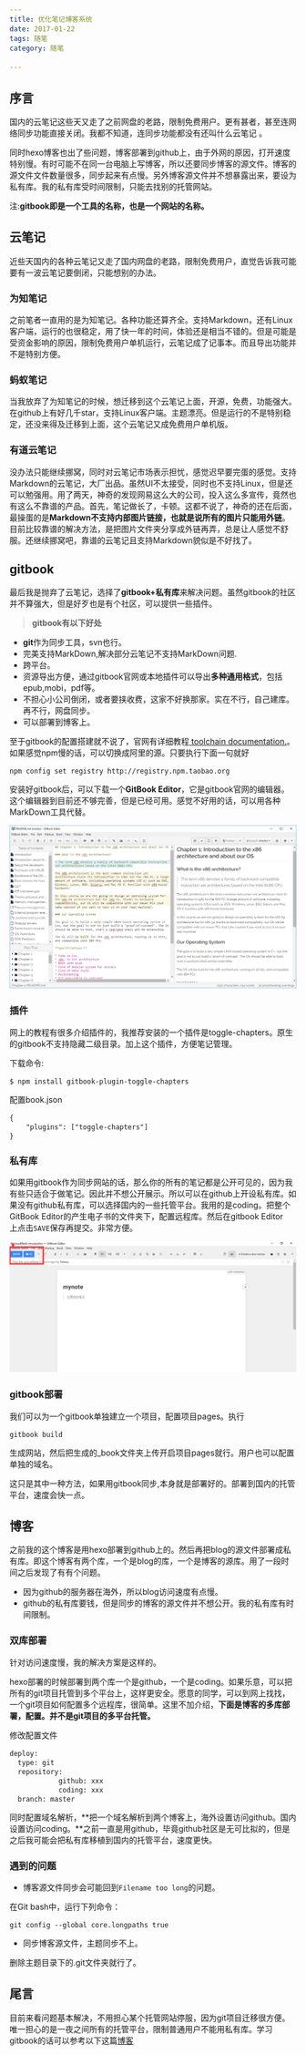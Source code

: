 ```yaml
---
title: 优化笔记博客系统
date: 2017-01-22
tags: 随笔
category: 随笔

---
```


## 序言

国内的云笔记这些天又走了之前网盘的老路，限制免费用户。更有甚者，甚至连网络同步功能直接关闭。我都不知道，连同步功能都没有还叫什么云笔记 。



同时hexo博客也出了些问题，博客部署到github上，由于外网的原因，打开速度特别慢。有时可能不在同一台电脑上写博客，所以还要同步博客的源文件。博客的源文件文件数量很多，同步起来有点慢。另外博客源文件并不想暴露出来，要设为私有库。我的私有库受时间限制，只能去找别的托管网站。

<!-- more -->

注:**gitbook即是一个工具的名称，也是一个网站的名称。**

## 云笔记

近些天国内的各种云笔记又走了国内网盘的老路，限制免费用户，直觉告诉我可能要有一波云笔记要倒闭，只能想别的办法。

### 为知笔记

之前笔者一直用的是为知笔记。各种功能还算齐全。支持Markdown，还有Linux客户端，运行的也很稳定，用了快一年的时间，体验还是相当不错的。但是可能是受资金影响的原因，限制免费用户单机运行，云笔记成了记事本。而且导出功能并不是特别方便。

### 蚂蚁笔记

当我放弃了为知笔记的时候，想迁移到这个云笔记上面，开源，免费，功能强大。在github上有好几千star，支持Linux客户端。主题漂亮。但是运行的不是特别稳定，还没来得及迁移到上面，这个云笔记又成免费用户单机版。

### 有道云笔记

没办法只能继续挪窝，同时对云笔记市场表示担忧，感觉迟早要完蛋的感觉。支持Markdown的云笔记，大厂出品。虽然UI不太接受，同时也不支持Linux，但是还可以勉强用。用了两天，神奇的发现网易这么大的公司，投入这么多宣传，竟然也有这么不靠谱的产品。首先，笔记做长了，卡顿。这都不说了，神奇的还在后面，最操蛋的是**Markdown不支持内部图片链接，也就是说所有的图片只能用外链**。目前比较靠谱的解决方法，是把图片文件夹分享成外链再弄，总是让人感觉不舒服。还继续挪窝吧，靠谱的云笔记且支持Markdown貌似是不好找了。

## gitbook

最后我是抛弃了云笔记，选择了**gitbook+私有库**来解决问题。虽然gitbook的社区并不算强大，但是好歹也是有个社区，可以提供一些插件。

> **gitbook有以下好处**

* **git**作为同步工具，svn也行。
* 完美支持MarkDown,解决部分云笔记不支持MarkDown问题.
* 跨平台。
* 资源导出方便，通过gitbook官网或本地插件可以导出**多种通用格式**，包括epub,mobi，pdf等。
* 不担心小公司倒闭，或者要挟收费，这家不好换那家。实在不行，自己建库。再不行，网盘同步。
* 可以部署到博客上。

至于gitbook的配置搭建就不说了，官网有详细教程[ toolchain documentation.](https://toolchain.gitbook.com)。如果感觉npm慢的话，可以切换成阿里的源。只要执行下面一句就好

```
npm config set registry http://registry.npm.taobao.org
```

安装好gitbook后，可以下载一个**GitBook Editor**，它是gitbook官网的编辑器。这个编辑器到目前还不够完善，但是已经可用。感觉不好用的话，可以用各种MarkDown工具代替。

![](/assets/preview_windows.png)

### 插件

网上的教程有很多介绍插件的，我推荐安装的一个插件是toggle-chapters。原生的gitbook不支持隐藏二级目录。加上这个插件，方便笔记管理。

下载命令:

```
$ npm install gitbook-plugin-toggle-chapters
```

配置book.json

```
{
    "plugins": ["toggle-chapters"]
}
```

### 私有库

如果用gitbook作为同步网站的话，那么你的所有的笔记都是公开可见的，因为我有些只适合于做笔记。因此并不想公开展示。所以可以在github上开设私有库。如果没有github私有库，可以选择国内的一些托管平台。我用的是coding。把整个GitBook Editor的产生电子书的文件夹下，配置远程库。然后在gitbook Editor  
上点击`SAVE`保存再提交。非常方便。

![](/assets/import.png)

### gitbook部署

我们可以为一个gitbook单独建立一个项目，配置项目pages。执行

```
gitbook build
```

生成网站，然后把生成的\_book文件夹上传开启项目pages就行。用户也可以配置单独的域名。

这只是其中一种方法，如果用gitbook同步,本身就是部署好的。部署到国内的托管平台，速度会快一点。

## 博客

之前我的这个博客是用hexo部署到github上的。然后再把blog的源文件部署成私有库。即这个博客有两个库，一个是blog的库，一个是博客的源库。用了一段时间之后发现了有有个问题。

* 因为github的服务器在海外，所以blog访问速度有点慢。
* github的私有库要钱，但是同步的博客的源文件并不想公开。我的私有库有时间限制。

### 双库部署

针对访问速度慢，我的解决方案是这样的。

hexo部署的时候部署到两个库一个是github，一个是coding。如果乐意，可以把所有的git项目托管到多个平台上，这样更安全。愿意的同学，可以到网上找找，一个git项目如何配置多个远程库，很简单。这里不加介绍，**下面是博客的多库部署，配置。并不是git项目的多平台托管。**

修改配置文件

```
deploy:
  type: git
  repository: 
            github: xxx
            coding: xxx
  branch: master
```

同时配置域名解析，**把一个域名解析到两个博客上，海外设置访问github。国内设置访问coding。**之前一直是用github，毕竟github社区是无可比拟的，但是之后我可能会把私有库移植到国内的托管平台，速度更快。

### 遇到的问题

* 博客源文件同步会可能回到`Filename too long`的问题。

在Git bash中，运行下列命令：

```
git config --global core.longpaths true
```

* 同步博客源文件，主题同步不上。

删除主题目录下的.git文件夹就行了。

## 尾言

目前来看问题基本解决，不用担心某个托管网站停服，因为git项目迁移很方便。唯一担心的是一夜之间所有的托管平台，限制普通用户不能用私有库。学习gitbook的话可以参考以下这篇[博客](http://gitbook.zhangjikai.com/index.html)